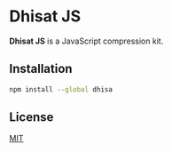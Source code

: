 # Dhisat JS

**Dhisat JS** is a JavaScript compression kit.

## Installation

```sh
npm install --global dhisa
```

## License

[MIT](https://choosealicense.com/licenses/mit/)
